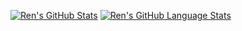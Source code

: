 [![Ren's GitHub Stats](https://github-readme-stats.vercel.app/api/?username=renross&showicons=true&count_private=true&theme=react)]()
[![Ren's GitHub Language Stats](https://github-readme-stats.vercel.app/api/top-langs/?username=renross&langs_count=5&theme=discord_old_blurple)]()



<!--
**renross/renross** is a ✨ _special_ ✨ repository because its `README.md` (this file) appears on your GitHub profile.

Here are some ideas to get you started:

- 🔭 I’m currently working on ...
- 🌱 I’m currently learning ...
- 👯 I’m looking to collaborate on ...
- 🤔 I’m looking for help with ...
- 💬 Ask me about ...
- 📫 How to reach me: ...
- 😄 Pronouns: ...
- ⚡ Fun fact: ...
-->
